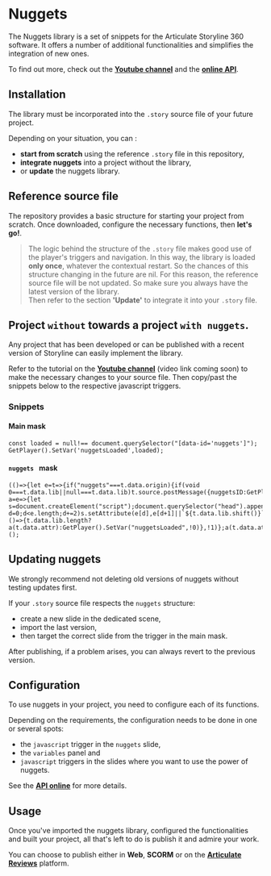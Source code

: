 # Nuggets

The Nuggets library is a set of snippets for the Articulate Storyline 360 software.
It offers a number of additional functionalities and simplifies the integration of new ones. 

To find out more, check out the **[Youtube channel](http://www.youtube.com/@nuggets.cooking5653)** and the **[online API](https://nuggets.cooking/)**. 

## Installation

The library must be incorporated into the `.story` source file of your future project. 

Depending on your situation, you can :
- **start from scratch** using the reference `.story` file in this repository,
- **integrate nuggets** into a project without the library, 
- or **update** the nuggets library.

## Reference source file

The repository provides a basic structure for starting your project from scratch.
Once downloaded, configure the necessary functions, then **let's go!**.

> The logic behind the structure of the `.story` file makes good use of the player's triggers and navigation.
> In this way, the library is loaded **only once**, whatever the contextual restart.
> So the chances of this structure changing in the future are nil.
> For this reason, the reference source file will be not updated.
> So make sure you always have the latest version of the library.<br>
> Then refer to the section **'Update'** to integrate it into your `.story` file.

## Project `without` towards a project `with nuggets`.

Any project that has been developed or can be published with a recent version of Storyline can easily implement the library.

Refer to the tutorial on the **[Youtube channel](http://www.youtube.com/@nuggets.cooking5653)** (video link coming soon) to make the necessary changes to your source file. Then copy/past the snippets below to the respective javascript triggers.

### Snippets

#### Main mask
```
const loaded = null!== document.querySelector("[data-id='nuggets']");
GetPlayer().SetVar('nuggetsLoaded',loaded);

```
#### `nuggets ` mask
```
(()=>{let e=t=>{if("nuggets"===t.data.origin){if(void 0===t.data.lib||null===t.data.lib)t.source.postMessage({nuggetsID:GetPlayer().GetVar("nuggetsID"),courseID:GetPlayer().GetVar("Project.ActivityId")},"*");else{window.removeEventListener("message",e,!1);let a=e=>{let s=document.createElement("script");document.querySelector("head").appendChild(s);for(let d=0;d<e.length;d+=2)s.setAttribute(e[d],e[d+1]||`${t.data.lib.shift()}`);s.addEventListener("load",()=>{t.data.lib.length?a(t.data.attr):GetPlayer().SetVar("nuggetsLoaded",!0)},!1)};a(t.data.attr)}}};window.addEventListener("message",e,!1)})();
```

## Updating nuggets

We strongly recommend not deleting old versions of nuggets without testing updates first.

If your `.story` source file respects the `nuggets` structure:
- create a new slide in the dedicated scene,
- import the last version,
- then target the correct slide from the trigger in the main  mask.

After publishing, if a problem arises, you can always revert to the previous version.

## Configuration

To use nuggets in your project, you need to configure each of its functions.

Depending on the requirements, the configuration needs to be done in one or several spots:
- the `javascript` trigger in the `nuggets` slide,
- the `variables` panel and
- `javascript` triggers in the slides where you want to use the power of nuggets.

See the **[API online](https://nuggets.cooking/)** for more details.

## Usage
Once you've imported the nuggets library, configured the functionalities and built your project, all that's left to do is publish it and admire your work.

You can choose to publish either in **Web**, **SCORM** or on the **[Articulate Reviews](https://360.articulate.com/review/)** platform.
